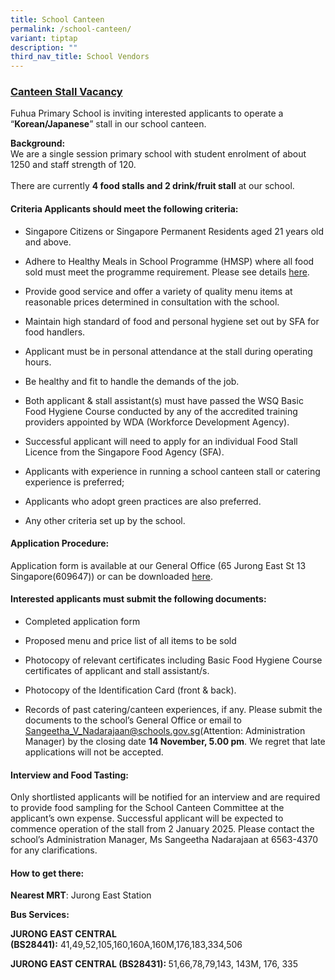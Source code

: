 ```yaml
---
title: School Canteen
permalink: /school-canteen/
variant: tiptap
description: ""
third_nav_title: School Vendors
---
```

<h3><strong><u>Canteen Stall Vacancy</u></strong></h3>
<p>Fuhua Primary School is inviting interested applicants to operate a
<br>“<strong>Korean/Japanese</strong>”&nbsp;stall in our school canteen.</p>
<p><strong>Background:</strong>
<br>We are a single session primary school with student enrolment of about
1250 and staff strength of 120.
<br>
<br>There are currently&nbsp;<strong>4 food stalls and 2 drink/fruit stall</strong>&nbsp;at
our school.</p>
<h4><strong>Criteria Applicants should meet the following criteria:</strong></h4>
<ul data-tight="true" class="tight">
<li>
<p>Singapore Citizens or Singapore Permanent Residents aged 21 years old
and above.</p>
</li>
<li>
<p>Adhere to Healthy Meals in School Programme (HMSP) where all food sold
must meet the programme requirement. Please see details <a href="https://www.healthhub.sg/live-healthy/healthy-meals-in-school" rel="noopener noreferrer nofollow" target="_blank">here</a>.</p>
</li>
<li>
<p>Provide good service and offer a variety of quality menu items at reasonable
prices determined in consultation with the school.</p>
</li>
<li>
<p>Maintain high standard of food and personal hygiene set out by SFA for
food handlers.</p>
</li>
<li>
<p>Applicant must be in personal attendance at the stall during operating
hours.</p>
</li>
<li>
<p>Be healthy and fit to handle the demands of the job.</p>
</li>
<li>
<p>Both applicant &amp; stall assistant(s) must have passed the WSQ Basic
Food Hygiene Course conducted by any of the accredited training providers
appointed by WDA (Workforce Development Agency).</p>
</li>
<li>
<p>Successful applicant will need to apply for an individual Food Stall Licence
from the Singapore Food Agency (SFA).</p>
</li>
<li>
<p>Applicants with experience in running a school canteen stall or catering
experience is preferred;</p>
</li>
<li>
<p>Applicants who adopt green practices are also preferred.</p>
</li>
<li>
<p>Any other criteria set up by the school.</p>
</li>
</ul>
<h4><strong>Application Procedure:</strong></h4>
<p>Application form is available at our General Office (65 Jurong East St
13 Singapore(609647)) or can be downloaded <a href="/files/application_for_canteen_stall_in_existing_school.pdf" rel="noopener nofollow" target="_blank">here</a>.</p>
<h4><strong>Interested applicants must submit the following documents:</strong></h4>
<ul data-tight="true" class="tight">
<li>
<p>Completed application form</p>
</li>
<li>
<p>Proposed menu and price list of all items to be sold</p>
</li>
<li>
<p>Photocopy of relevant certificates including Basic Food Hygiene Course
certificates of applicant and stall assistant/s.</p>
</li>
<li>
<p>Photocopy of the Identification Card (front &amp; back).</p>
</li>
<li>
<p>Records of past catering/canteen experiences, if any. Please submit the
documents to the school’s General Office or email to <a href="Sangeetha_V_Nadarajaan@schools.gov.sg" rel="noopener nofollow" target="_blank">Sangeetha_V_Nadarajaan@schools.gov.sg</a>(Attention:
Administration Manager) by the closing date <strong>14 November, 5.00 pm</strong>.
We regret that late applications will not be accepted.</p>
</li>
</ul>
<h4><strong>Interview and Food Tasting:</strong></h4>
<p>Only shortlisted applicants will be notified for an interview and are
required to provide food sampling for the School Canteen Committee at the
applicant’s own expense. Successful applicant will be expected to commence
operation of the stall from 2 January 2025. Please contact the school’s
Administration Manager, Ms Sangeetha Nadarajaan at&nbsp;6563-4370 for any
clarifications.</p>
<h4><strong>How to get there:</strong></h4>
<p><strong>Nearest MRT</strong>: Jurong East Station</p>
<p><strong>Bus Services:</strong>
</p>
<p><strong>JURONG EAST CENTRAL (BS28441):</strong>&nbsp;41,49,52,105,160,160A,160M,176,183,334,506&nbsp;
&nbsp;</p>
<p><strong>JURONG EAST CENTRAL (BS28431):&nbsp;</strong>51,66,78,79,143,
143M, 176, 335</p>
<p>&nbsp;</p>